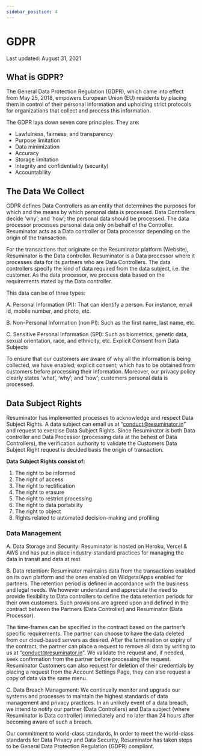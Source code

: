 ```yaml
---
sidebar_position: 4
---
```


# GDPR

Last updated: August 31, 2021

## What is GDPR?

The General Data Protection Regulation (GDPR), which came into effect from May 25, 2018, empowers European Union (EU) residents by placing them in control of their personal information and upholding strict protocols for organizations that collect and process this information.

The GDPR lays down seven core principles. They are:

- Lawfulness, fairness, and transparency
- Purpose limitation
- Data minimization
- Accuracy
- Storage limitation
- Integrity and confidentiality (security)
- Accountability

## The Data We Collect

GDPR defines Data Controllers as an entity that determines the purposes for which and the means by which personal data is processed. Data Controllers decide ‘why’; and ‘how’; the personal data should be processed. The data processor processes personal data only on behalf of the Controller. Resuminator acts as a Data controller or Data processor depending on the origin of the transaction.

For the transactions that originate on the Resuminator platform (Website), Resuminator is the Data controller. Resuminator is a Data processor where it processes data for its partners who are Data Controllers. The data controllers specify the kind of data required from the data subject, i.e. the customer. As the data processor, we process data based on the requirements stated by the Data controller.

This data can be of three types:

A. Personal Information (PI): That can identify a person. For instance, email id, mobile number, and photo, etc.

B. Non-Personal Information (non PI): Such as the first name, last name, etc.

C. Sensitive Personal Information (SPI): Such as biometrics, genetic data, sexual orientation, race, and ethnicity, etc. Explicit Consent from Data Subjects

To ensure that our customers are aware of why all the information is being collected, we have enabled; explicit consent; which has to be obtained from customers before processing their information. Moreover, our privacy policy clearly states ‘what’, ‘why’; and ‘how’; customers personal data is processed.

## Data Subject Rights
Resuminator has implemented processes to acknowledge and respect Data Subject Rights. A data subject can email us at “conduct@resuminator.in” and request to exercise Data Subject Rights. Since Resuminator is both Data controller and Data Processor (processing data at the behest of Data Controllers), the verification authority to validate the Customers Data Subject Right request is decided basis the origin of transaction.

**Data Subject Rights consist of:**

1. The right to be informed
2. The right of access
3. The right to rectification
4. The right to erasure
5. The right to restrict processing
6. The right to data portability
7. The right to object
8. Rights related to automated decision-making and profiling

### Data Management

A. Data Storage and Security: Resuminator is hosted on Heroku, Vercel & AWS and has put in place industry-standard practices for managing the data in transit and data at rest

B. Data retention: Resuminator maintains data from the transactions enabled on its own platform and the ones enabled on Widgets/Apps enabled for partners. The retention period is defined in accordance with the business and legal needs. We however understand and appreciate the need to provide flexibility to Data controllers to define the data retention periods for their own customers. Such provisions are agreed upon and defined in the contract between the Partners (Data Controller) and Resuminator (Data Processor).

The time-frames can be specified in the contract based on the partner’s specific requirements. The partner can choose to have the data deleted from our cloud-based servers as desired. After the termination or expiry of the contract, the partner can place a request to remove all data by writing to us at “conduct@resuminator.in”. We validate the request and, if needed, seek confirmation from the partner before processing the request. Resuminator Customers can also request for deletion of their credentials by placing a request from the Account Settings Page, they can also request a copy of data via the same menu.

C. Data Breach Management: We continually monitor and upgrade our systems and processes to maintain the highest standards of data management and privacy practices. In an unlikely event of a data breach, we intend to notify our partner (Data Controllers) and Data subject (where Resuminator is Data controller) immediately and no later than 24 hours after becoming aware of such a breach.

Our commitment to world-class standards, In order to meet the world-class standards for Data Privacy and Data Security, Resuminator has taken steps to be General Data Protection Regulation (GDPR) compliant.